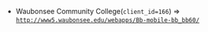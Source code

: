  - Waubonsee Community College(`client_id=166`) => [`http://www5.waubonsee.edu/webapps/Bb-mobile-bb_bb60/`](http://www5.waubonsee.edu/webapps/Bb-mobile-bb_bb60/)
